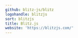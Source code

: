 ```yaml
---
github: blitz-js/blitz
logohandle: blitzjs
sort: blitzjs
title: Blitz.js
website: 'https://blitzjs.com/'
---
```

